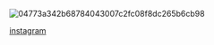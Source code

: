 ![[04773a342b68784043007c2fc08f8dc265b6cb98](https://www.instagram.com/keyquest.tech/)](https://user-images.githubusercontent.com/109129639/178803903-344f5558-fc6b-4694-a0da-6fe41ecba97a.png)

[instagram](https://www.instagram.com/keyquest.tech/)
